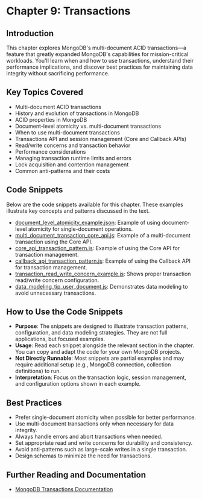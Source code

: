 # Chapter 9: Transactions

## Introduction

This chapter explores MongoDB's multi-document ACID transactions—a feature that greatly expanded MongoDB's capabilities for mission-critical workloads. You'll learn when and how to use transactions, understand their performance implications, and discover best practices for maintaining data integrity without sacrificing performance.

## Key Topics Covered

- Multi-document ACID transactions
- History and evolution of transactions in MongoDB
- ACID properties in MongoDB
- Document-level atomicity vs. multi-document transactions
- When to use multi-document transactions
- Transactions API and session management (Core and Callback APIs)
- Read/write concerns and transaction behavior
- Performance considerations
- Managing transaction runtime limits and errors
- Lock acquisition and contention management
- Common anti-patterns and their costs

## Code Snippets

Below are the code snippets available for this chapter. These examples illustrate key concepts and patterns discussed in the text.

- [document_level_atomicity_example.json](./document_level_atomicity_example.json): Example of using document-level atomicity for single-document operations.
- [multi_document_transaction_core_api.js](./multi_document_transaction_core_api.js): Example of a multi-document transaction using the Core API.
- [core_api_transaction_pattern.js](core_api_transaction_pattern.js): Example of using the Core API for transaction management.
- [callback_api_transaction_pattern.js](./callback_api_transaction_pattern.js): Example of using the Callback API for transaction management.
- [transaction_read_write_concern_example.js](transaction_read_write_concern_example.js): Shows proper transaction read/write concern configuration.
- [data_modeling_tip_user_document.js](data_modeling_tip_user_document.js): Demonstrates data modeling to avoid unnecessary transactions.

## How to Use the Code Snippets

- **Purpose**: The snippets are designed to illustrate transaction patterns, configuration, and data modeling strategies. They are not full applications, but focused examples.
- **Usage**: Read each snippet alongside the relevant section in the chapter. You can copy and adapt the code for your own MongoDB projects.
- **Not Directly Runnable**: Most snippets are partial examples and may require additional setup (e.g., MongoDB connection, collection definitions) to run.
- **Interpretation**: Focus on the transaction logic, session management, and configuration options shown in each example.

## Best Practices

- Prefer single-document atomicity when possible for better performance.
- Use multi-document transactions only when necessary for data integrity.
- Always handle errors and abort transactions when needed.
- Set appropriate read and write concerns for durability and consistency.
- Avoid anti-patterns such as large-scale writes in a single transaction.
- Design schemas to minimize the need for transactions.

## Further Reading and Documentation

- [MongoDB Transactions Documentation](https://www.mongodb.com/docs/manual/core/transactions/)